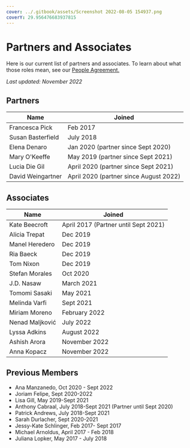 ```yaml
---
cover: ../.gitbook/assets/Screenshot 2022-08-05 154937.png
coverY: 29.956476683937815
---
```


# Partners and Associates

Here is our current list of partners and associates. To learn about what those roles mean, see our [People Agreement. ](../agreements/people-agreement.md)

_Last updated:  November 2022_

## Partners

| Name              | Joined                                 |
| ----------------- | -------------------------------------- |
| Francesca Pick    | Feb 2017                               |
| Susan Basterfield | July 2018                              |
| Elena Denaro      | Jan 2020 (partner since Sept 2020)     |
| Mary O'Keeffe     | May 2019 (partner since Sept 2021)     |
| Lucia Die Gil     | April 2020 (partner since Sept 2021)   |
| David Weingartner | April 2020 (partner since August 2022) |

## Associates

| Name            | Joined                               |
| --------------- | ------------------------------------ |
| Kate Beecroft   | April 2017 (Partner until Sept 2021) |
| Alicia Trepat   | Dec 2019                             |
| Manel Heredero  | Dec 2019                             |
| Ria Baeck       | Dec 2019                             |
| Tom Nixon       | Dec 2019                             |
| Stefan Morales  | Oct 2020                             |
| J.D. Nasaw      | March 2021                           |
| Tomomi Sasaki   | May 2021                             |
| Melinda Varfi   | Sept 2021                            |
| Miriam Moreno   | February 2022                        |
| Nenad Maljković | July 2022                            |
| Lyssa Adkins    | August 2022                          |
| Ashish Arora    | November 2022                        |
| Anna Kopacz     | November 2022                        |

## Previous Members

* Ana Manzanedo, Oct 2020 - Sept 2022
* Joriam Felipe, Sept 2020-2022
* Lisa Gill, May 2019-Sept 2021
* Anthony Cabraal, July 2018-Sept 2021 (Partner until Sept 2020)
* Patrick Andrews, July 2018-Sept 2021
* Sarah Durlacher, Sept 2020-2021
* Jessy-Kate Schlinger, Feb 2017- Sept 2017
* Michael Arnoldus, April 2017 - Feb 2018
* Juliana Lopker, May 2017 - July 2018
